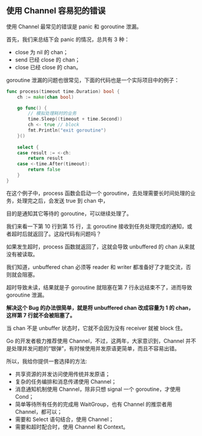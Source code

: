 ## 使用 Channel 容易犯的错误

使用 Channel 最常见的错误是 panic 和 goroutine 泄漏。

首先，我们来总结下会 panic 的情况，总共有 3 种：
- close 为 nil 的 chan；
- send 已经 close 的 chan；
- close 已经 close 的 chan。

goroutine 泄漏的问题也很常见，下面的代码也是一个实际项目中的例子：

```go
func process(timeout time.Duration) bool {
    ch := make(chan bool)

    go func() {
        // 模拟处理耗时的业务
        time.Sleep((timeout + time.Second))
        ch <- true // block
        fmt.Println("exit goroutine")
    }()
    
    select {
    case result := <-ch:
        return result
    case <-time.After(timeout):
        return false
    }
}
```

在这个例子中，process 函数会启动一个 goroutine，去处理需要长时间处理的业务，处理完之后，会发送 true 到 chan 中，

目的是通知其它等待的 goroutine，可以继续处理了。

我们来看一下第 10 行到第 15 行，主 goroutine 接收到任务处理完成的通知，或者超时后就返回了。这段代码有问题吗？

如果发生超时，process 函数就返回了，这就会导致 unbuffered 的 chan 从来就没有被读取。

我们知道，unbuffered chan 必须等 reader 和 writer 都准备好了才能交流，否则就会阻塞。

超时导致未读，结果就是子 goroutine 就阻塞在第 7 行永远结束不了，进而导致 goroutine 泄漏。

<b>解决这个 Bug 的办法很简单，就是将 unbuffered chan 改成容量为 1 的 chan，这样第 7 行就不会被阻塞了。</b>

当 chan 不是 unbuffer 状态时，它就不会因为没有 receiver 就被 block 住。

Go 的开发者极力推荐使用 Channel，不过，这两年，大家意识到，Channel 并不是处理并发问题的“银弹”，有时候使用并发原语更简单，而且不容易出错。

所以，我给你提供一套选择的方法:

- 共享资源的并发访问使用传统并发原语；
- 复杂的任务编排和消息传递使用 Channel；
- 消息通知机制使用 Channel，除非只想 signal 一个 goroutine，才使用 Cond；
- 简单等待所有任务的完成用 WaitGroup，也有 Channel 的推崇者用 Channel，都可以；
- 需要和 Select 语句结合，使用 Channel；
- 需要和超时配合时，使用 Channel 和 Context。
